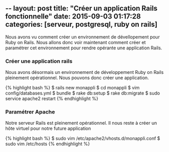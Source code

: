 --
layout: post
title:  "Créer un application Rails fonctionnelle"
date:   2015-09-03 01:17:28
categories: [serveur, postgresql, ruby on rails]
---

Nous avons vu comment créer un environnement de dévellopement pour Ruby on Rails.
Nous allons donc voir maintenant comment créer et paramétrer cet environnement pour rendre opérante une application Rails.


### Créer une application rails

Nous avons désormais un environnement de développement Ruby on Rails pleinement opérationnel.
Nous pouvons donc créer une application.

{% highlight bash %}
$ rails new monappli
$ cd monappli
$ vim config/databases.yml
$ bundle
$ rake db:setup
$ rake db:migrate
$ sudo service apache2 restart
{% endhighlight %}

### Paramétrer Apache

Notre serveur Rails est pleinement opérationnel. Il nous reste à créer un hôte virtuel pour notre future application

{% highlight bash %}
$ sudo vim /etc/apache2/vhosts.d/monappli.conf
$ sudo vim /etc/hosts
{% endhighlight %}
